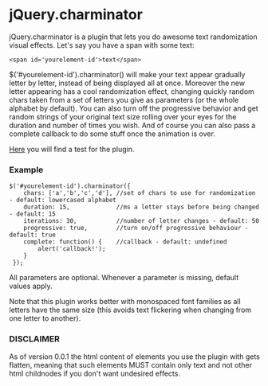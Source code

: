 # jQuery.charminator

jQuery.charminator is a plugin that lets you do awesome text randomization visual effects.
Let's say you have a span with some text:


`<span id='yourelement-id'>text</span>`


$('#yourelement-id').charminator() will make your text appear gradually letter by letter, instead of being displayed all at once.
Moreover the new letter appearing has a cool randomization effect, changing quickly
random chars taken from a set of letters you give as parameters (or the whole alphabet by default).
You can also turn off the progressive behavior and get random strings of your original text size
rolling over your eyes for the duration and number of times you wish.
And of course you can also pass a complete callback to do some stuff once the animation is over.

[Here](http://francescomacri.net/projects/jquery-charminator/test.html) you will find a test for the plugin.

### Example

	$('#yourelement-id').charminator({
		chars: ['a','b','c','d'], //set of chars to use for randomization - default: lowercased alphabet
		duration: 15, 			  //ms a letter stays before being changed - default: 15
		iterations: 30,			  //number of letter changes - default: 50
		progressive: true,		  //turn on/off progressive behaviour - default: true
		complete: function() {	  //callback - default: undefined
			alert('callback!');
		}
	 });

All parameters are optional. Whenever a parameter is missing, default values apply.

Note that this plugin works better with monospaced font families as
all letters have the same size (this avoids text flickering
when changing from one letter to another).

### DISCLAIMER
As of version 0.0.1 the html content of elements you use the plugin with
gets flatten, meaning that such elements MUST contain only text and not other 
html childnodes if you don't want undesired effects.